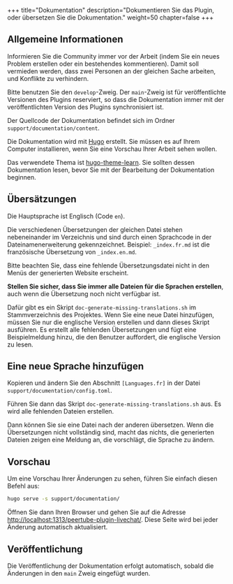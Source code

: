 +++
title="Dokumentation"
description="Dokumentieren Sie das Plugin, oder übersetzen Sie die Dokumentation."
weight=50
chapter=false
+++

## Allgemeine Informationen

Informieren Sie die Community immer vor der Arbeit (indem Sie ein neues Problem erstellen oder ein bestehendes kommentieren). Damit soll vermieden werden, dass zwei Personen
an der gleichen Sache arbeiten, und Konflikte zu verhindern.

Bitte benutzen Sie den `develop`-Zweig. Der `main`-Zweig ist für veröffentlichte Versionen des Plugins reserviert, so dass die Dokumentation immer mit der veröffentlichten Version des Plugins synchronisiert ist.

Der Quellcode der Dokumentation befindet sich im Ordner `support/documentation/content`.

Die Dokumentation wird mit [Hugo](https://gohugo.io/) erstellt.
Sie müssen es auf Ihrem Computer installieren, wenn Sie eine Vorschau Ihrer Arbeit sehen wollen.

Das verwendete Thema ist [hugo-theme-learn](https://learn.netlify.app/).
Sie sollten dessen Dokumentation lesen, bevor Sie mit der Bearbeitung der Dokumentation beginnen.

## Übersätzungen

Die Hauptsprache ist Englisch (Code `en`).

Die verschiedenen Übersetzungen der gleichen Datei stehen nebeneinander im Verzeichnis und sind durch einen Sprachcode in der Dateinamenerweiterung gekennzeichnet.
Beispiel: `_index.fr.md` ist die französische Übersetzung von `_index.en.md`.

Bitte beachten Sie, dass eine fehlende Übersetzungsdatei nicht in den Menüs der generierten Website erscheint.

**Stellen Sie sicher, dass Sie immer alle Dateien für die Sprachen erstellen**, auch wenn die Übersetzung noch nicht verfügbar ist.

Dafür gibt es ein Skript `doc-generate-missing-translations.sh` im Stammverzeichnis des Projektes. Wenn Sie eine neue Datei hinzufügen, müssen Sie nur die englische Version erstellen und dann dieses Skript ausführen. Es erstellt alle fehlenden Übersetzungen und fügt eine Beispielmeldung hinzu, die den Benutzer auffordert, die englische Version zu lesen.

## Eine neue Sprache hinzufügen

Kopieren und ändern Sie den Abschnitt `[Languages.fr]` in der Datei `support/documentation/config.toml`.

Führen Sie dann das Skript `doc-generate-missing-translations.sh` aus.
Es wird alle fehlenden Dateien erstellen.

Dann können Sie sie eine Datei nach der anderen übersetzen.
Wenn die Übersetzungen nicht vollständig sind, macht das nichts, die generierten Dateien zeigen eine Meldung an, die vorschlägt, die Sprache zu ändern.

## Vorschau

Um eine Vorschau Ihrer Änderungen zu sehen, führen Sie einfach diesen Befehl aus:

```bash
hugo serve -s support/documentation/
```

Öffnen Sie dann Ihren Browser und gehen Sie auf die Adresse
[http://localhost:1313/peertube-plugin-livechat/](http://localhost:1313/peertube-plugin-livechat/).
Diese Seite wird bei jeder Änderung automatisch aktualisiert.

## Veröffentlichung

Die Veröffentlichung der Dokumentation erfolgt automatisch, sobald die Änderungen in den `main` Zweig eingefügt wurden.
